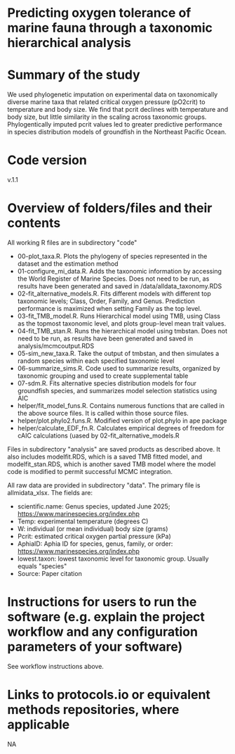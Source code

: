 # Predicting oxygen tolerance of marine fauna through a taxonomic hierarchical analysis
# Summary of the study
We used phylogenetic imputation on experimental data on taxonomically diverse marine taxa that related critical oxygen pressure (pO2crit) to temperature and body size. We find that pcrit declines with temperature and body size, but little similarity in the scaling across taxonomic groups.  Phylogentically imputed pcrit values led to greater predictive performance in species distribution models of groundfish in the Northeast Pacific Ocean.

# Code version 
v.1.1
# Overview of folders/files and their contents
All working R files are in subdirectory "code"
- 00-plot_taxa.R. Plots the phylogeny of species represented in the dataset and the estimation method
- 01-configure_mi_data.R.  Adds the taxonomic information by accessing the World Register of Marine Species.  Does not need to be run, as results have been generated and saved in /data/alldata_taxonomy.RDS
- 02-fit_alternative_models.R.  Fits different models with different top taxonomic levels; Class, Order, Family, and Genus.  Prediction performance is maximized when setting Family as the top level.
- 03-fit_TMB_model.R.  Runs Hierarchical model using TMB, using Class as the topmost taxonomic level, and plots group-level mean trait values. 
- 04-fit_TMB_stan.R.  Runs the hierarchical model using tmbstan.  Does not need to be run, as results have been generated and saved in analysis/mcmcoutput.RDS
- 05-sim_new_taxa.R.  Take the output of tmbstan, and then simulates a random species within each specified taxonomic level
- 06-summarize_sims.R. Code used to summarize results, organized by taxonomic grouping and used to create supplemental table
- 07-sdm.R.  Fits alternative species distribution models for four groundfish species, and summarizes model selection statistics using AIC
- helper/fit_model_funs.R.  Contains numerous functions that are called in the above source files.  It is called within those source files.
- helper/plot.phylo2.funs.R.  Modified version of plot.phylo in ape package
- helper/calculate_EDF_fn.R.  Calculates empirical degrees of freedom for cAIC calculations (uased by 02-fit_alternative_models.R

Files in subdirectory "analysis" are saved products as described above.  It also includes modelfit.RDS, which is a saved TMB fitted  model, and modelfit_stan.RDS, which is another saved TMB model where the model code is modified to permit successful MCMC integration.

All raw data are provided in subdirectory "data".  The primary file is allmidata_xlsx.  The fields are:
- scientific.name: Genus species, updated June 2025; https://www.marinespecies.org/index.php
- Temp: experimental temperature (degrees C)
- W: individual (or mean individual) body size (grams)
- Pcrit: estimated critical oxygen partial pressure (kPa)
- AphiaID: Aphia ID for species, genus, family, or order: https://www.marinespecies.org/index.php
- lowest.taxon: lowest taxonomic level for taxonomic group.  Usually equals "species"
- Source: Paper citation

# Instructions for users to run the software (e.g. explain the project workflow and any configuration parameters of your software)
See workflow instructions above.


# Links to protocols.io or equivalent methods repositories, where applicable
NA



